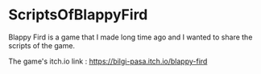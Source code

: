 # ScriptsOfBlappyFird

Blappy Fird is a game that I made long time ago and I wanted to share the scripts of the game.

The game's itch.io link : https://bilgi-pasa.itch.io/blappy-fird
